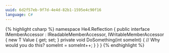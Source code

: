 ```yaml
---
uuid: 6d2f57eb-9f7d-4e4d-82b1-1595e4c90f16
language: C#
---
```


[//]: #

{% highlight csharp %}
namespace He4.Reflection
{
  public interface IMemberAccessor<T> : IReadableMemberAccessor<T>, IWritableMemberAccessor<T>
  {
    new T Value { get; set; }
    private void DoSomething(int someInt)
    {
      // Why would you do this?
      someInt = someInt++;
    }
  }
}
{% endhighlight %}
